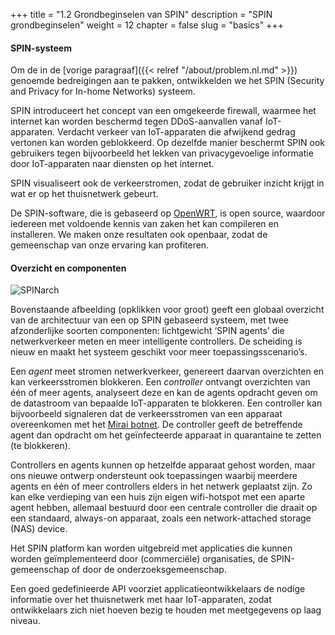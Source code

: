 +++
title = "1.2 Grondbeginselen van SPIN"
description = "SPIN grondbeginselen"
weight = 12
chapter = false
slug = "basics"
+++

#### SPIN-systeem
Om de in de [vorige paragraaf]({{< relref "/about/problem.nl.md" >}}) genoemde bedreigingen aan te pakken, ontwikkelden we het SPIN (Security and Privacy for In-home Networks) systeem. 

SPIN introduceert het concept van een omgekeerde firewall, waarmee het internet kan worden beschermd tegen DDoS-aanvallen vanaf IoT-apparaten. Verdacht verkeer van IoT-apparaten die afwijkend gedrag vertonen kan worden geblokkeerd. Op dezelfde manier beschermt SPIN ook gebruikers tegen bijvoorbeeld het lekken van privacygevoelige informatie door IoT-apparaten naar diensten op het internet. 

SPIN visualiseert ook de verkeerstromen, zodat de gebruiker inzicht krijgt in wat er op het thuisnetwerk gebeurt.

De SPIN-software, die is gebaseerd op [OpenWRT](https://openwrt.org/ "OpenWRT website"), is open source, waardoor iedereen met voldoende kennis van zaken het kan compileren en installeren. We maken onze resultaten ook openbaar, zodat de gemeenschap van onze ervaring kan profiteren.

#### Overzicht en componenten

![SPINarch](/images/SPIN_Architecture.png?width=20pc&classes=shadow "SPIN architectuur")

Bovenstaande afbeelding (opklikken voor groot) geeft een globaal overzicht van de architectuur van een op SPIN gebaseerd systeem, met twee afzonderlijke soorten componenten: lichtgewicht ‘SPIN agents’ die netwerkverkeer meten en meer intelligente controllers. De scheiding is nieuw en maakt het systeem geschikt voor meer toepassingsscenario’s.

Een *agent* meet stromen netwerkverkeer, genereert daarvan overzichten en kan verkeersstromen blokkeren. Een *controller* ontvangt overzichten van één of meer agents, analyseert deze en kan de agents opdracht geven om de datastroom van bepaalde IoT-apparaten te blokkeren. Een controller kan bijvoorbeeld signaleren dat de verkeersstromen van een apparaat overeenkomen met het [Mirai botnet](https://en.wikipedia.org/wiki/Mirai_(malware)). De controller geeft de betreffende agent dan opdracht om het geïnfecteerde apparaat in quarantaine te zetten (te blokkeren).

Controllers en agents kunnen op hetzelfde apparaat gehost worden, maar ons nieuwe ontwerp ondersteunt ook toepassingen waarbij meerdere agents en één of meer controllers elders in het netwerk geplaatst zijn. Zo kan elke verdieping van een huis zijn eigen wifi-hotspot met een aparte agent hebben, allemaal bestuurd door een centrale controller die draait op een standaard, always-on apparaat, zoals een network-attached storage (NAS) device.

Het SPIN platform kan worden uitgebreid met applicaties die kunnen worden geïmplementeerd door (commerciële) organisaties, de SPIN-gemeenschap of door de onderzoeksgemeenschap.

Een goed gedefinieerde API voorziet applicatieontwikkelaars de nodige informatie over het thuisnetwerk met haar IoT-apparaten, zodat ontwikkelaars zich niet hoeven bezig te houden met meetgegevens op laag niveau.


